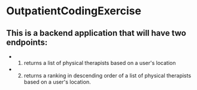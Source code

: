# OutpatientCodingExercise

## This is a backend application that will have two endpoints:  

* 1. returns a list of physical therapists based on a user's location 

* 2. returns a ranking in descending order of a list of physical therapists based on a user's location.